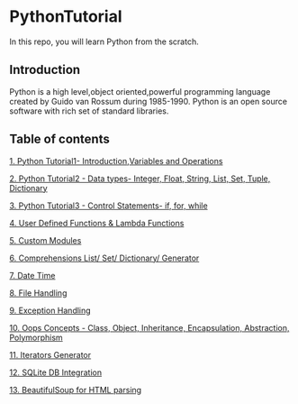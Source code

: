 # PythonTutorial
In this repo, you will learn Python from the scratch.

## Introduction
Python is a high level,object oriented,powerful programming language created by Guido van Rossum during 1985-1990. Python is an open source software with rich set of standard libraries.

## Table of contents
[1. Python Tutorial1- Introduction,Variables and Operations](http://nbviewer.jupyter.org/gist/SnehalThakur/4c5f386cbbc55ddf25b570fb1a7efb12)

[2. Python Tutorial2 - Data types- Integer, Float, String, List, Set, Tuple, Dictionary](https://github.com/SnehalThakur/PythonTutorial/tree/master/PythonDataTypes)

[3. Python Tutorial3 - Control Statements- if, for, while](https://github.com/SnehalThakur/PythonTutorial/tree/master/ControlStatements)

[4. User Defined Functions & Lambda Functions](https://github.com/SnehalThakur/PythonTutorial/tree/master/UserDefinedFunctions)

[5. Custom Modules](https://github.com/SnehalThakur/PythonTutorial/tree/master/Modules)

[6. Comprehensions List/ Set/ Dictionary/ Generator](https://github.com/SnehalThakur/PythonTutorial/tree/master/Comprehensions)

[7. Date Time](https://github.com/SnehalThakur/PythonTutorial/tree/master/DateTime)

[8. File Handling](https://github.com/SnehalThakur/PythonTutorial/tree/master/FileHandling)

[9. Exception Handling](https://github.com/SnehalThakur/PythonTutorial/tree/master/ExceptionHandling)

[10. Oops Concepts - Class, Object, Inheritance, Encapsulation, Abstraction, Polymorphism](https://github.com/SnehalThakur/PythonTutorial/tree/master/OOPs)

[11. Iterators Generator](https://github.com/SnehalThakur/PythonTutorial/tree/master/Iterator_Generator)

[12. SQLite DB Integration](https://github.com/SnehalThakur/PythonTutorial/tree/master/SQLiteDBIntegration)

[13. BeautifulSoup for HTML parsing](https://github.com/SnehalThakur/PythonTutorial/tree/master/BeautifulSoup)
